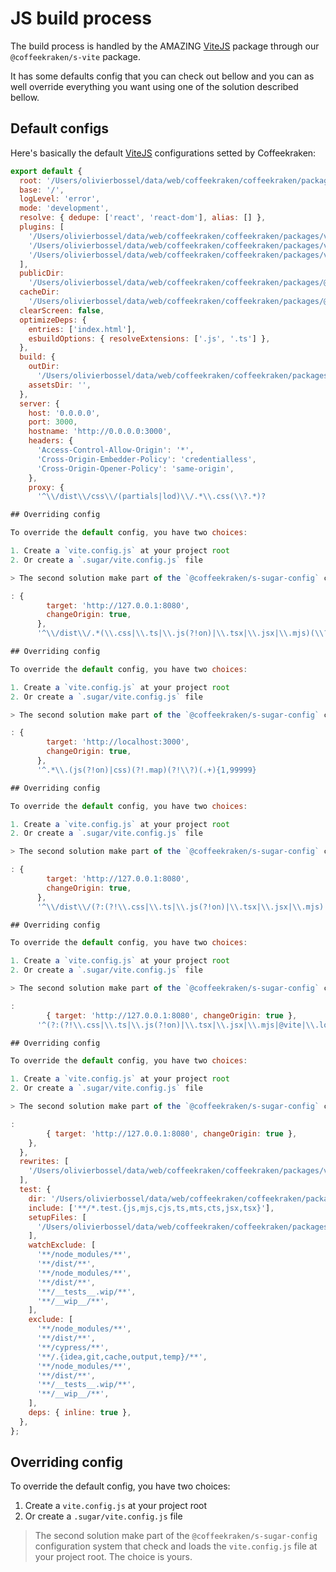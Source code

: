 <!-- This file has been generated using
     the "@coffeekraken/s-markdown-builder" package.
     !!! Do not edit it directly... -->


<!-- body -->

<!--
/**
* @name            Build
* @namespace       doc.js
* @type            Markdown
* @platform        md
* @status          stable
* @menu            Documentation / JS - Node           /doc/js/build
*
* @since           2.0.0
* @author    Olivier Bossel <olivier.bossel@gmail.com> (https://coffeekraken.io)
*/
-->

# JS build process

The build process is handled by the AMAZING [ViteJS](https://vitejs.dev) package through our `@coffeekraken/s-vite` package.

It has some defaults config that you can check out bellow and you can as well override everything you want using one of the solution described bellow.

## Default configs

Here's basically the default [ViteJS](https://vitejs.dev) configurations setted by Coffeekraken:

```js
export default {
  root: '/Users/olivierbossel/data/web/coffeekraken/coffeekraken/packages/@websites/coffeekraken-io',
  base: '/',
  logLevel: 'error',
  mode: 'development',
  resolve: { dedupe: ['react', 'react-dom'], alias: [] },
  plugins: [
    '/Users/olivierbossel/data/web/coffeekraken/coffeekraken/packages/vite/s-vite/dist/pkg/esm/node/plugins/sugarPlugin',
    '/Users/olivierbossel/data/web/coffeekraken/coffeekraken/packages/vite/s-vite/dist/pkg/esm/node/plugins/postcssPlugin',
    '/Users/olivierbossel/data/web/coffeekraken/coffeekraken/packages/vite/s-vite/dist/pkg/esm/node/plugins/plainTextPlugin',
  ],
  publicDir:
    '/Users/olivierbossel/data/web/coffeekraken/coffeekraken/packages/@websites/coffeekraken-io/src/public',
  cacheDir:
    '/Users/olivierbossel/data/web/coffeekraken/coffeekraken/packages/@websites/coffeekraken-io/.local/cache/vite',
  clearScreen: false,
  optimizeDeps: {
    entries: ['index.html'],
    esbuildOptions: { resolveExtensions: ['.js', '.ts'] },
  },
  build: {
    outDir:
      '/Users/olivierbossel/data/web/coffeekraken/coffeekraken/packages/@websites/coffeekraken-io/dist/js',
    assetsDir: '',
  },
  server: {
    host: '0.0.0.0',
    port: 3000,
    hostname: 'http://0.0.0.0:3000',
    headers: {
      'Access-Control-Allow-Origin': '*',
      'Cross-Origin-Embedder-Policy': 'credentialless',
      'Cross-Origin-Opener-Policy': 'same-origin',
    },
    proxy: {
      '^\\/dist\\/css\\/(partials|lod)\\/.*\\.css(\\?.*)?

## Overriding config

To override the default config, you have two choices:

1. Create a `vite.config.js` at your project root
2. Or create a `.sugar/vite.config.js` file

> The second solution make part of the `@coffeekraken/s-sugar-config` configuration system that check and loads the `vite.config.js` file at your project root. The choice is yours.

: {
        target: 'http://127.0.0.1:8080',
        changeOrigin: true,
      },
      '^\\/dist\\/.*(\\.css|\\.ts|\\.js(?!on)|\\.tsx|\\.jsx|\\.mjs)(\\?.*)?

## Overriding config

To override the default config, you have two choices:

1. Create a `vite.config.js` at your project root
2. Or create a `.sugar/vite.config.js` file

> The second solution make part of the `@coffeekraken/s-sugar-config` configuration system that check and loads the `vite.config.js` file at your project root. The choice is yours.

: {
        target: 'http://localhost:3000',
        changeOrigin: true,
      },
      '^.*\\.(js(?!on)|css)(?!.map)(?!\\?)(.+){1,99999}

## Overriding config

To override the default config, you have two choices:

1. Create a `vite.config.js` at your project root
2. Or create a `.sugar/vite.config.js` file

> The second solution make part of the `@coffeekraken/s-sugar-config` configuration system that check and loads the `vite.config.js` file at your project root. The choice is yours.

: {
        target: 'http://127.0.0.1:8080',
        changeOrigin: true,
      },
      '^\\/dist\\/(?:(?!\\.css|\\.ts|\\.js(?!on)|\\.tsx|\\.jsx|\\.mjs).)*(\\?.*)?

## Overriding config

To override the default config, you have two choices:

1. Create a `vite.config.js` at your project root
2. Or create a `.sugar/vite.config.js` file

> The second solution make part of the `@coffeekraken/s-sugar-config` configuration system that check and loads the `vite.config.js` file at your project root. The choice is yours.

:
        { target: 'http://127.0.0.1:8080', changeOrigin: true },
      '^(?:(?!\\.css|\\.ts|\\.js(?!on)|\\.tsx|\\.jsx|\\.mjs|@vite|\\.local|\\@fs|\\@id|__vite_ping|index.html).)*

## Overriding config

To override the default config, you have two choices:

1. Create a `vite.config.js` at your project root
2. Or create a `.sugar/vite.config.js` file

> The second solution make part of the `@coffeekraken/s-sugar-config` configuration system that check and loads the `vite.config.js` file at your project root. The choice is yours.

:
        { target: 'http://127.0.0.1:8080', changeOrigin: true },
    },
  },
  rewrites: [
    '/Users/olivierbossel/data/web/coffeekraken/coffeekraken/packages/vite/s-vite/dist/pkg/esm/node/rewrites/handlebars',
  ],
  test: {
    dir: '/Users/olivierbossel/data/web/coffeekraken/coffeekraken/packages/@websites/coffeekraken-io/src',
    include: ['**/*.test.{js,mjs,cjs,ts,mts,cts,jsx,tsx}'],
    setupFiles: [
      '/Users/olivierbossel/data/web/coffeekraken/coffeekraken/packages/vite/s-vite/dist/pkg/esm/node/test/globalSetup',
    ],
    watchExclude: [
      '**/node_modules/**',
      '**/dist/**',
      '**/node_modules/**',
      '**/dist/**',
      '**/__tests__.wip/**',
      '**/__wip__/**',
    ],
    exclude: [
      '**/node_modules/**',
      '**/dist/**',
      '**/cypress/**',
      '**/.{idea,git,cache,output,temp}/**',
      '**/node_modules/**',
      '**/dist/**',
      '**/__tests__.wip/**',
      '**/__wip__/**',
    ],
    deps: { inline: true },
  },
};

```

## Overriding config

To override the default config, you have two choices:

1. Create a `vite.config.js` at your project root
2. Or create a `.sugar/vite.config.js` file

> The second solution make part of the `@coffeekraken/s-sugar-config` configuration system that check and loads the `vite.config.js` file at your project root. The choice is yours.

